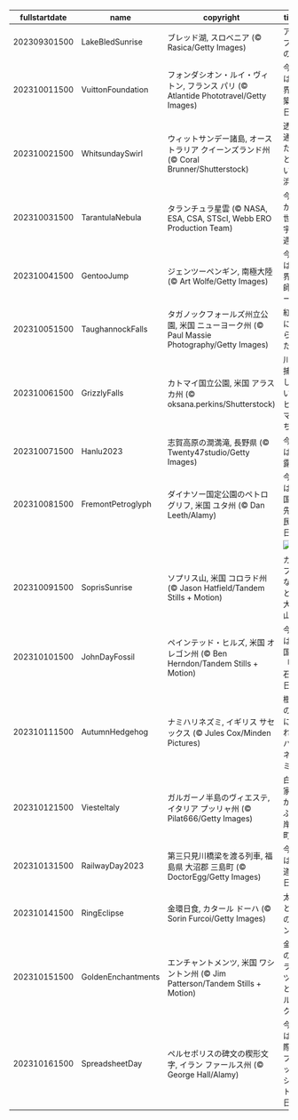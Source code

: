 |fullstartdate|name|copyright|title|image|
|--|--|--|--|--|
202309301500|LakeBledSunrise|ブレッド湖, スロベニア (© Rasica/Getty Images)|アルプスの瞳|![](/ja-JP/2023/10/202309301500LakeBledSunrise.jpg)|
202310011500|VuittonFoundation|フォンダシオン・ルイ・ヴィトン, フランス パリ (© Atlantide Phototravel/Getty Images)|今日は世界建築の日|![](/ja-JP/2023/10/202310011500VuittonFoundation.jpg)|
202310021500|WhitsundaySwirl|ウィットサンデー諸島, オーストラリア クイーンズランド州 (© Coral Brunner/Shutterstock)|透き通った海と白い砂浜|![](/ja-JP/2023/10/202310021500WhitsundaySwirl.jpg)|
202310031500|TarantulaNebula|タランチュラ星雲 (© NASA, ESA, CSA, STScI, Webb ERO Production Team)|今日から世界宇宙週間|![](/ja-JP/2023/10/202310031500TarantulaNebula.jpg)|
202310041500|GentooJump|ジェンツーペンギン, 南極大陸 (© Art Wolfe/Getty Images)|今日は世界教師デー|![](/ja-JP/2023/10/202310041500GentooJump.jpg)|
202310051500|TaughannockFalls|タガノックフォールズ州立公園, 米国 ニューヨーク州 (© Paul Massie Photography/Getty Images)|紅葉に彩られた滝|![](/ja-JP/2023/10/202310051500TaughannockFalls.jpg)|
202310061500|GrizzlyFalls|カトマイ国立公園, 米国 アラスカ州 (© oksana.perkins/Shutterstock)|川で捕食しているヒグマたち|![](/ja-JP/2023/10/202310061500GrizzlyFalls.jpg)|
202310071500|Hanlu2023|志賀高原の澗満滝, 長野県 (© Twenty47studio/Getty Images)|今日は寒露|![](/ja-JP/2023/10/202310071500Hanlu2023.jpg)|
202310081500|FremontPetroglyph|ダイナソー国定公園のペトログリフ, 米国 ユタ州 (© Dan Leeth/Alamy)|今日は米国の先住民の日|![](/ja-JP/2023/10/202310081500FremontPetroglyph.jpg)|
||||![](/ja-JP/2023/10/.jpg)|
202310091500|SoprisSunrise|ソプリス山, 米国 コロラド州 (© Jason Hatfield/Tandem Stills + Motion)|カラフルな森と雄大な山|![](/ja-JP/2023/10/202310091500SoprisSunrise.jpg)|
202310101500|JohnDayFossil|ペインテッド・ヒルズ, 米国 オレゴン州 (© Ben Herndon/Tandem Stills + Motion)|今日は米国の「化石の日」|![](/ja-JP/2023/10/202310101500JohnDayFossil.jpg)|
202310111500|AutumnHedgehog|ナミハリネズミ, イギリス サセックス (© Jules Cox/Minden Pictures)|樹皮の中に隠れるハリネズミ|![](/ja-JP/2023/10/202310111500AutumnHedgehog.jpg)|
202310121500|ViesteItaly|ガルガーノ半島のヴィエステ, イタリア プッリャ州 (© Pilat666/Getty Images)|白い家々が並ぶ海岸の町|![](/ja-JP/2023/10/202310121500ViesteItaly.jpg)|
202310131500|RailwayDay2023|第三只見川橋梁を渡る列車, 福島県 大沼郡 三島町 (© DoctorEgg/Getty Images)|今日は鉄道の日|![](/ja-JP/2023/10/202310131500RailwayDay2023.jpg)|
202310141500|RingEclipse|金環日食, カタール ドーハ (© Sorin Furcoi/Getty Images)|太陽と月のダンス|![](/ja-JP/2023/10/202310141500RingEclipse.jpg)|
202310151500|GoldenEnchantments|エンチャントメンツ, 米国 ワシントン州 (© Jim Patterson/Tandem Stills + Motion)|金色のカラマツ林とプルシク峰|![](/ja-JP/2023/10/202310151500GoldenEnchantments.jpg)|
202310161500|SpreadsheetDay|ペルセポリスの碑文の楔形文字, イラン ファールス州 (© George Hall/Alamy)|今日は国際スプレッドシートの日|![](/ja-JP/2023/10/202310161500SpreadsheetDay.jpg)|
